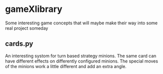# gameXlibrary
Some interesting game concepts that will maybe make their way into some real project someday

## cards.py
An interesting systom for turn based strategy minions. The same card can have different effects on differently configured
minions. The special moves of the minions work a little different and add an extra angle.